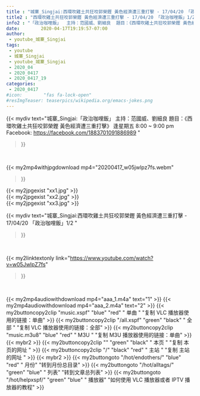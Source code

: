 ```yaml
---
title : "城寨_Singjai:西環吹雞土共狂咬郭榮鏗 黃色經濟遭三重打擊 - 17/04/20 「政治咖哩飯」1/2 "
title2 : "西環吹雞土共狂咬郭榮鏗 黃色經濟遭三重打擊 - 17/04/20 「政治咖哩飯」1/2 "
info2 : "「政治咖哩飯」  主持：范國威、劉細良  題目：《西環吹雞土共狂咬郭榮鏗 黃色經濟遭三重打擊》  逢星期五 8:00 ~ 9:00 pm  Facebook: https://facebook.com/1883701091886989 "
date:        2020-04-17T19:19:57-07:00
author:
 - youtube_城寨_Singjai
tags:
 - youtube
 - 城寨_Singjai
 - youtube_城寨_Singjai
 - 2020_04
 - 2020_0417
 - 2020_0417_19
categories:
 - 2020_0417
#icon:        "fas fa-lock-open"
#resImgTeaser: teaserpics/wikipedia.org/emacs-jokes.png
---
```


{{< mydiv text="城寨_Singjai:「政治咖哩飯」  主持：范國威、劉細良  題目：《西環吹雞土共狂咬郭榮鏗 黃色經濟遭三重打擊》  逢星期五 8:00 ~ 9:00 pm  Facebook: https://facebook.com/1883701091886989 "
>}}
<br>


{{< my2mp4withjpgdownload mp4="20200417_w05jwlpz7fs.webm"
>}}

{{< my2jpgexist "xx1.jpg" >}}<br>
{{< my2jpgexist "xx2.jpg" >}}<br>
{{< my2jpgexist "xx3.jpg" >}}<br>



{{< mydiv text="城寨_Singjai:西環吹雞土共狂咬郭榮鏗 黃色經濟遭三重打擊 - 17/04/20 「政治咖哩飯」1/2 "
>}}
<br>

{{< my2linktextonly link="https://www.youtube.com/watch?v=w05JwlpZ7fs"
>}}


<br>

{{< my2mp4audiowithdownload mp4="aaa_1.m4a"    text="1" >}}
{{< my2mp4audiowithdownload mp4="aaa_2.m4a"    text="2" >}}
{{< my2buttoncopy2clip "music.xspf"        "blue"   "red"    " 单曲 "  "复制 VLC 播放器使用的链接：单曲" >}} {{< my2buttoncopy2clip "/all.xspf"         "green"  "black"  " 全部 "  "复制 VLC 播放器使用的链接：全部" >}} {{< my2buttoncopy2clip "music.m3u8"        "blue"   "red"    " M3U  "    "复制 M3U 播放器使用的链接：单曲" >}} {{< mybr2 >}} {{< my2buttoncopy2clip ""                  "green"  "black"  " 本页 "    "复制 本页的网址 " >}} {{< my2buttoncopy2clip "/"                 "black"  "red"    " 主站 "    "复制 主站的网址 " >}} {{< mybr2 >}} {{< my2buttongoto      "/hot/endothers/"   "blue"   "red"    " 月份"   "转到月份总目录" >}} {{< my2buttongoto      "/hot/alltags/"     "green"  "blue"   " 列表"   "转到文章总列表" >}} {{< my2buttongoto      "/hot/helpxspf/"    "green"  "blue"   " 播放器" "如何使用 VLC 播放器或者 IPTV 播放器的教程" >}} 
